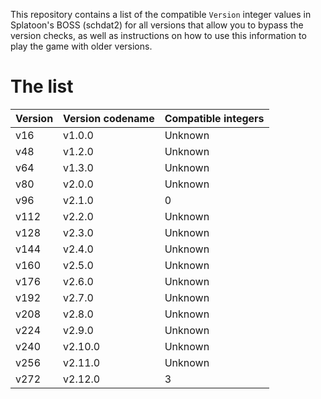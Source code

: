 This repository contains a list of the compatible `Version` integer values in Splatoon's BOSS (schdat2) for all versions that allow you to bypass the version checks, as well as instructions on how to use this information to play the game with older versions.

# The list

| Version | Version codename | Compatible integers |
| - | - | - |
| v16 | v1.0.0 | Unknown |
| v48 | v1.2.0 | Unknown |
| v64 | v1.3.0 | Unknown |
| v80 | v2.0.0 | Unknown |
| v96 | v2.1.0 | 0 |
| v112 | v2.2.0 | Unknown |
| v128 | v2.3.0 | Unknown |
| v144 | v2.4.0 | Unknown |
| v160 | v2.5.0 | Unknown |
| v176 | v2.6.0 | Unknown |
| v192 | v2.7.0 | Unknown |
| v208 | v2.8.0 | Unknown |
| v224 | v2.9.0 | Unknown |
| v240 | v2.10.0 | Unknown |
| v256 | v2.11.0 | Unknown |
| v272 | v2.12.0 | 3 |
